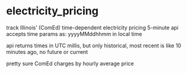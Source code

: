 ﻿# electricity_pricing

track Illinois' (ComEd) time-dependent electricity pricing
5-minute api accepts time params as:
  yyyyMMddhhmm in local time

api returns times in UTC millis, but only historical, most recent is like 10 minutes ago, no future or current

pretty sure ComEd charges by hourly average price
